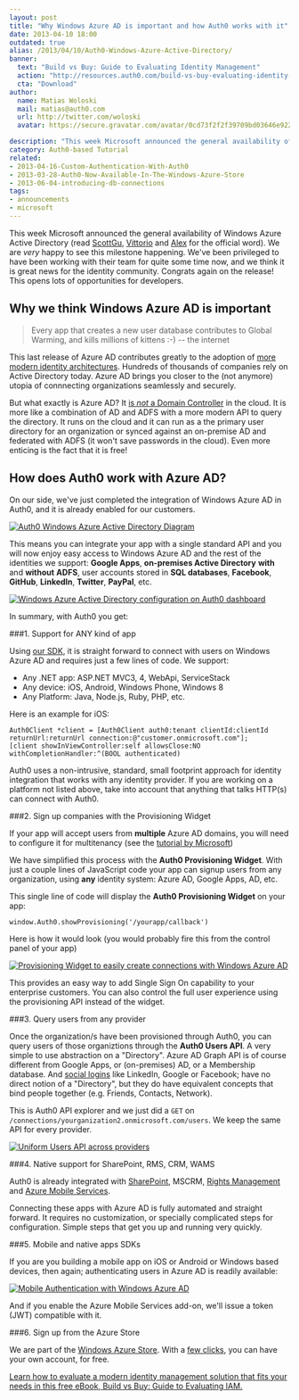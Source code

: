 ```yaml
---
layout: post
title: "Why Windows Azure AD is important and how Auth0 works with it"
date: 2013-04-10 18:00
outdated: true
alias: /2013/04/10/Auth0-Windows-Azure-Active-Directory/
banner:
  text: "Build vs Buy: Guide to Evaluating Identity Management"
  action: "http://resources.auth0.com/build-vs-buy-evaluating-identity-management/"
  cta: "Download"
author:
  name: Matias Woloski
  mail: matias@auth0.com
  url: http://twitter.com/woloski
  avatar: https://secure.gravatar.com/avatar/0cd73f2f2f39709bd03646e9225cc3d3?s=60

description: "This week Microsoft announced the general availability of Windows Azure Active Directory (read ScottGu, Vittorio and Alex for the official word)."
category: Auth0-based Tutorial
related:
- 2013-04-16-Custom-Authentication-With-Auth0
- 2013-03-28-Auth0-Now-Available-In-The-Windows-Azure-Store
- 2013-06-04-introducing-db-connections
tags:
- announcements
- microsoft
---
```



This week Microsoft announced the general availability of Windows Azure Active Directory (read [ScottGu](http://weblogs.asp.net/scottgu/archive/2013/04/08/windows-azure-active-directory-general-availability-new-backup-service-web-site-monitoring-and-diagnostic-improvements.aspx), [Vittorio](http://www.cloudidentity.com/blog/2013/04/08/windows-azure-active-directory-reaches-general-availability/) and [Alex](http://blogs.msdn.com/b/windowsazure/archive/2013/04/08/windows-azure-active-directory-ready-for-production-with-over-265-billion-authentications-amp-2-5-million-organizations-served.aspx) for the official word). We are _very_ happy to see this milestone happening. We've been privileged to have been working with their team for quite some time now, and we think it is great news for the identity community. Congrats again on the release! This opens lots of opportunities for developers.

<!-- more -->

## Why we think Windows Azure AD is important

> Every app that creates a new user database contributes to Global Warming, and kills millions of kittens :-) -- the internet

This last release of Azure AD contributes greatly to the adoption of [more modern identity architectures](http://resources.auth0.com/build-vs-buy-evaluating-identity-management/). Hundreds of thousands of companies rely on Active Directory today. Azure AD brings you closer to the (not anymore) utopia of connnecting organizations seamlessly and securely.

But what exactly is Azure AD? It [is _not_ a Domain Controller](http://weblogs.asp.net/scottgu/archive/2013/04/08/windows-azure-active-directory-general-availability-new-backup-service-web-site-monitoring-and-diagnostic-improvements.aspx#10122132) in the cloud. It is more like a combination of AD and ADFS with a more modern API to query the directory. It runs on the cloud and it can run as a the primary user directory for an organization or synced against an on-premise AD and federated with ADFS (it won't save passwords in the cloud). Even more enticing is the fact that it is free!

## How does Auth0 work with Azure AD?

On our side, we've just completed the integration of Windows Azure AD in Auth0, and it is already enabled for our customers.

<p class="small-image">
  <a href="https://s3.amazonaws.com/blog.auth0.com/img/waad-auth0-diagram.png" target="_blank"><img src="https://s3.amazonaws.com/blog.auth0.com/img/waad-auth0-diagram.png" alt="Auth0 Windows Azure Active Directory Diagram"></a>
</p>

This means you can integrate your app with a single standard API and you will now enjoy easy access to Windows Azure AD and the rest of the identities we support: **Google Apps**, **on-premises Active Directory** **with** and **without** **ADFS**, user accounts stored in **SQL databases**, **Facebook**, **GitHub**, **LinkedIn**, **Twitter**, **PayPal**, etc.

<p class="small-image">
  <a href="https://s3.amazonaws.com/blog.auth0.com/img/waad-2.png" target="_blank"><img src="https://s3.amazonaws.com/blog.auth0.com/img/waad-2.png" alt="Windows Azure Active Directory configuration on Auth0 dashboard"></a>
</p>

In summary, with Auth0 you get:

<!-- more -->

###1. Support for ANY kind of app

Using [our SDK](http://docs.auth0.com), it is straight forward to connect with users on Windows Azure AD and requires just a few lines of code. We support:

* Any .NET app: ASP.NET MVC3, 4, WebApi, ServiceStack
* Any device: iOS, Android, Windows Phone, Windows 8
* Any Platform: Java, Node.js, Ruby, PHP, etc.

Here is an example for iOS:

    Auth0Client *client = [Auth0Client auth0:tenant clientId:clientId returnUrl:returnUrl connection:@"customer.onmicrosoft.com"];
    [client showInViewController:self allowsClose:NO withCompletionHandler:^(BOOL authenticated)


Auth0 uses a non-intrusive, standard, small footprint approach for identity integration that works with any identity provider. If you are working on a platform not listed above, take into account that anything that talks HTTP(s) can connect with Auth0.

###2. Sign up companies with the Provisioning Widget

If your app will accept users from **multiple** Azure AD domains, you will need to configure it for multitenancy (see the [tutorial by Microsoft](http://www.windowsazure.com/en-us/develop/net/tutorials/multitenant-apps-for-active-directory/))

We have simplified this process with the __Auth0 Provisioning Widget__. With just a couple lines of JavaScript code your app can signup users from any organization, using __any__ identity system: Azure AD, Google Apps, AD, etc.

This single line of code will display the __Auth0 Provisioning Widget__ on your app:

    window.Auth0.showProvisioning('/yourapp/callback')

Here is how it would look (you would probably fire this from the control panel of your app)

<p class="small-image">
  <a href="https://s3.amazonaws.com/blog.auth0.com/img/waad-provisioning.png" target="_blank"><img src="https://s3.amazonaws.com/blog.auth0.com/img/waad-provisioning.png" alt="Provisioning Widget to easily create connections with Windows Azure AD"></a>
</p>

This provides an easy way to add Single Sign On capability to your enterprise customers. You can also control the full user experience using the provisioning API instead of the widget.

###3. Query users from any provider

Once the organization/s have been provisioned through Auth0, you can query users of those organiztions through the __Auth0 Users API__. A very simple to use abstraction on a "Directory". Azure AD Graph API is of course different from Google Apps, or (on-premises) AD, or a Membership database. And [social logins](http://blog.auth0.com/2013/04/02/Auth0-Adds-Support-For-LinkedIn-PayPal-GitHub-Twitter-and-Facebook/) like LinkedIn, Google or Facebook; have no direct notion of a "Directory", but they do have equivalent concepts that bind people together (e.g. Friends, Contacts, Network).

This is Auth0 API explorer and we just did a `GET` on `/connections/yourganization2.onmicrosoft.com/users`. We keep the same API for every provider.

<p class="small-image">
  <a href="https://s3.amazonaws.com/blog.auth0.com/img/waad-api.png" target="_blank"><img src="https://s3.amazonaws.com/blog.auth0.com/img/waad-api.png" alt="Uniform Users API across providers"></a>
</p>

###4. Native support for SharePoint, RMS, CRM, WAMS

Auth0 is already integrated with [SharePoint](http://blog.auth0.com/2013/03/04/On-Premises-SharePoint-Federated-with-Office-365-and-Google/), MSCRM, [Rights Management](http://blog.auth0.com/2013/03/15/Integrating-Auth0-with-Rights-Management-Services/) and [Azure Mobile Services](http://blog.auth0.com/2013/03/17/Authenticate-Azure-Mobile-Services-apps-with-Everything-using-Auth0/).

Connecting these apps with Azure AD is fully automated and straight forward. It requires no customization, or specially complicated steps for configuration. Simple steps that get you up and running very quickly.

###5. Mobile and native apps SDKs

If you are you building a mobile app on iOS or Android or Windows based devices, then again; authenticating users in Azure AD is readily available:

<p class="small-image">
  <a href="https://s3.amazonaws.com/blog.auth0.com/img/waad-mobile.png" target="_blank"><img src="https://s3.amazonaws.com/blog.auth0.com/img/waad-mobile.png" alt="Mobile Authentication with Windows Azure AD"></a>
</p>

And if you enable the Azure Mobile Services add-on, we'll issue a token (JWT) compatible with it.

###6. Sign up from the Azure Store

We are part of the [Windows Azure Store](http://www.windowsazure.com/en-us/store/overview/). With a [few clicks](http://blog.auth0.com/2013/03/28/Auth0-Now-Available-In-The-Windows-Azure-Store/), you can have your own account, for free.

[Learn how to evaluate a modern identity management solution that fits your needs in this free eBook, Build vs Buy: Guide to Evaluating IAM.](http://resources.auth0.com/build-vs-buy-evaluating-identity-management/)
